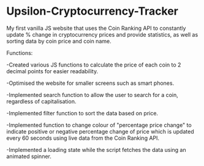 # Upsilon-Cryptocurrency-Tracker

My first vanilla JS website that uses the Coin Ranking API to constantly update % change in cryptocurrency prices and provide statistics, as well as sorting data by coin price and
coin name.

Functions:

  -Created various JS functions to calculate the price of each coin to 2 decimal points for easier readability. 
  
  -Optimised the website for smaller screens such as smart phones. 
  
  -Implemented search function to allow the user to search for a coin, regardless of capitalisation.
  
  -Implemented filter function to sort the data based on price.
  
  -Implemented function to change colour of "percentage price change" to indicate positive or negative percentage change of price which is updated every 60 seconds using live data    from the Coin Ranking API.
  
  -Implemented a loading state while the script fetches the data using an animated spinner.
  
